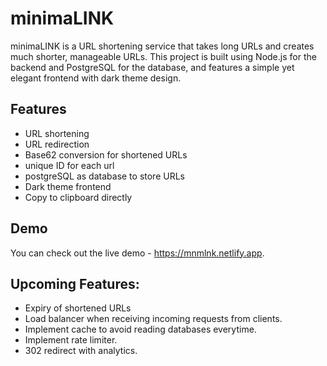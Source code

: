 # minimaLINK

minimaLINK is a URL shortening service that takes long URLs and creates much shorter, manageable URLs. 
This project is built using Node.js for the backend and PostgreSQL for the database, and features a simple yet elegant frontend with dark theme design.


## Features

- URL shortening
- URL redirection
- Base62 conversion for shortened URLs
- unique ID for each url
- postgreSQL as database to store URLs
- Dark theme frontend
- Copy to clipboard directly

## Demo

You can check out the live demo - https://mnmlnk.netlify.app.

## Upcoming Features:

- Expiry of shortened URLs
- Load balancer when receiving incoming requests from clients. 
- Implement cache to avoid reading databases everytime. 
- Implement rate limiter.
- 302 redirect with analytics. 
